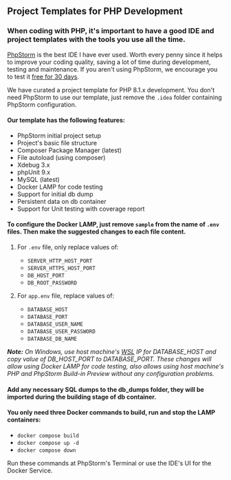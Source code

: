 ## Project Templates for PHP Development

### When coding with PHP, it's important to have a good IDE and project templates with the tools you use all the time.

[PhpStorm](https://www.jetbrains.com/phpstorm/) is the best IDE I have ever used. Worth every penny since it helps to
improve your coding quality, saving a lot
of time during development, testing and maintenance. If you aren't using PhpStorm, we encourage you to test it [free for
30 days](https://www.jetbrains.com/phpstorm/download/#section=windows).

We have curated a project template for PHP 8.1.x development. You don't need PhpStorm to use our template, just remove
the `.idea` folder containing PhpStorm configuration.

#### Our template has the following features:

- PhpStorm initial project setup
- Project's basic file structure
- Composer Package Manager (latest)
- File autoload (using composer)
- Xdebug 3.x
- phpUnit 9.x
- MySQL (latest)
- Docker LAMP for code testing
- Support for initial db dump
- Persistent data on db container
- Support for Unit testing with coverage report

#### To configure the Docker LAMP, just remove `sample` from the name of `.env` files. Then make the suggested changes to each file content.

1. For `.env` file, only replace values of:
    - `SERVER_HTTP_HOST_PORT`
    - `SERVER_HTTPS_HOST_PORT`
    - `DB_HOST_PORT`
    - `DB_ROOT_PASSWORD`

2. For `app.env` file, replace values of:
    - `DATABASE_HOST`
    - `DATABASE_PORT`
    - `DATABASE_USER_NAME`
    - `DATABASE_USER_PASSWORD`
    - `DATABASE_DB_NAME`

***Note:** On Windows, use host machine's [WSL](https://learn.microsoft.com/en-us/windows/wsl/about) IP for
DATABASE_HOST
and copy value of DB_HOST_PORT to DATABASE_PORT. These changes will allow using Docker LAMP for code testing, also
allows using host machine's PHP and PhpStorm Build-in Preview without any configuration problems.*

#### Add any necessary SQL dumps to the db_dumps folder, they will be imported during the building stage of db container.

#### You only need three Docker commands to build, run and stop the LAMP containers:

- `docker compose build`
- `docker compose up -d`
- `docker compose down`

Run these commands at PhpStorm's Terminal or use the IDE's UI for the Docker Service.